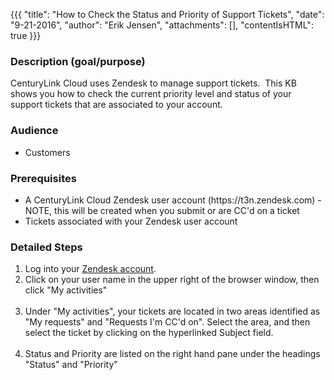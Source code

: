 {{{
  "title": "How to Check the Status and Priority of Support Tickets",
  "date": "9-21-2016",
  "author": "Erik Jensen",
  "attachments": [],
  "contentIsHTML": true
}}}

<h3>Description (goal/purpose)</h3>
<p>CenturyLink Cloud uses Zendesk to manage support tickets.&nbsp;&nbsp;This KB shows you how to check the current priority level and status of your support tickets that are associated to your account.</p>
<h3>Audience</h3>
<ul>
  <li>Customers</li>
</ul>
<h3>Prerequisites</h3>
<ul>
  <li>A CenturyLink Cloud Zendesk user account (https://t3n.zendesk.com) - NOTE, this will be created when you submit or are CC'd on a ticket</li>
  <li>Tickets associated with your Zendesk user account</li>
</ul>
<h3>Detailed Steps</h3>
<ol>
  <li>Log into your <a href="https://t3n.zendesk.com">Zendesk account</a>.</li>
  <li>Click on your user name in the upper right of the browser window, then click "My activities"
    <br /><img alt />
  </li>
  <li>Under "My activities", your tickets are located in two areas identified as "My requests" and "Requests I'm CC'd on".  Select the area, and then select the ticket by clicking on the hyperlinked Subject field.
    <br /><img alt />
  </li>
  <li>Status and Priority are listed on the right hand pane under the headings "Status" and "Priority"</li>
</ol>
<p><img alt />
</p>

